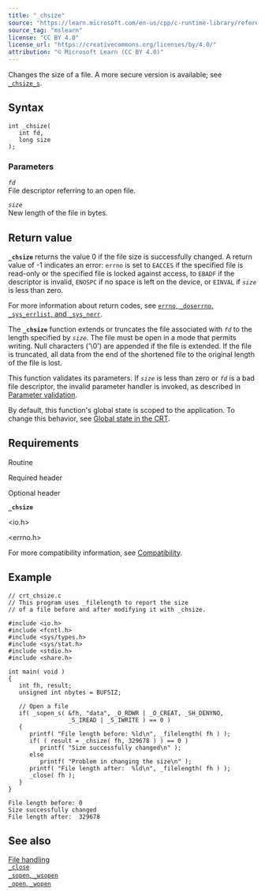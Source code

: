 ```yaml
---
title: "_chsize"
source: "https://learn.microsoft.com/en-us/cpp/c-runtime-library/reference/chsize?view=msvc-170"
source_tag: "mslearn"
license: "CC BY 4.0"
license_url: "https://creativecommons.org/licenses/by/4.0/"
attribution: "© Microsoft Learn (CC BY 4.0)"
---
```

Changes the size of a file. A more secure version is available; see [`_chsize_s`](https://learn.microsoft.com/en-us/cpp/c-runtime-library/reference/chsize-s?view=msvc-170).

## Syntax

```
int _chsize(
   int fd,
   long size
);
```

### Parameters

_`fd`_  
File descriptor referring to an open file.

_`size`_  
New length of the file in bytes.

## Return value

**`_chsize`** returns the value 0 if the file size is successfully changed. A return value of -1 indicates an error: `errno` is set to `EACCES` if the specified file is read-only or the specified file is locked against access, to `EBADF` if the descriptor is invalid, `ENOSPC` if no space is left on the device, or `EINVAL` if _`size`_ is less than zero.

For more information about return codes, see [`errno`, `_doserrno`, `_sys_errlist`, and `_sys_nerr`](https://learn.microsoft.com/en-us/cpp/c-runtime-library/errno-doserrno-sys-errlist-and-sys-nerr?view=msvc-170).

The **`_chsize`** function extends or truncates the file associated with _`fd`_ to the length specified by _`size`_. The file must be open in a mode that permits writing. Null characters ('\\0') are appended if the file is extended. If the file is truncated, all data from the end of the shortened file to the original length of the file is lost.

This function validates its parameters. If _`size`_ is less than zero or _`fd`_ is a bad file descriptor, the invalid parameter handler is invoked, as described in [Parameter validation](https://learn.microsoft.com/en-us/cpp/c-runtime-library/parameter-validation?view=msvc-170).

By default, this function's global state is scoped to the application. To change this behavior, see [Global state in the CRT](https://learn.microsoft.com/en-us/cpp/c-runtime-library/global-state?view=msvc-170).

## Requirements

Routine

Required header

Optional header

**`_chsize`**

<io.h>

<errno.h>

For more compatibility information, see [Compatibility](https://learn.microsoft.com/en-us/cpp/c-runtime-library/compatibility?view=msvc-170).

## Example

```
// crt_chsize.c
// This program uses _filelength to report the size
// of a file before and after modifying it with _chsize.

#include <io.h>
#include <fcntl.h>
#include <sys/types.h>
#include <sys/stat.h>
#include <stdio.h>
#include <share.h>

int main( void )
{
   int fh, result;
   unsigned int nbytes = BUFSIZ;

   // Open a file
   if( _sopen_s( &fh, "data", _O_RDWR | _O_CREAT, _SH_DENYNO,
                 _S_IREAD | _S_IWRITE ) == 0 )
   {
      printf( "File length before: %ld\n", _filelength( fh ) );
      if( ( result = _chsize( fh, 329678 ) ) == 0 )
         printf( "Size successfully changed\n" );
      else
         printf( "Problem in changing the size\n" );
      printf( "File length after:  %ld\n", _filelength( fh ) );
      _close( fh );
   }
}
```

```
File length before: 0
Size successfully changed
File length after:  329678
```

## See also

[File handling](https://learn.microsoft.com/en-us/cpp/c-runtime-library/file-handling?view=msvc-170)  
[`_close`](https://learn.microsoft.com/en-us/cpp/c-runtime-library/reference/close?view=msvc-170)  
[`_sopen`, `_wsopen`](https://learn.microsoft.com/en-us/cpp/c-runtime-library/reference/sopen-wsopen?view=msvc-170)  
[`_open`, `_wopen`](https://learn.microsoft.com/en-us/cpp/c-runtime-library/reference/open-wopen?view=msvc-170)